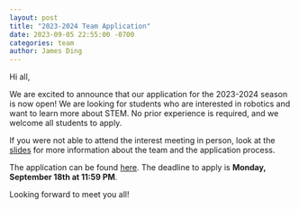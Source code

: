 ```yaml
---
layout: post
title: "2023-2024 Team Application"
date: 2023-09-05 22:55:00 -0700
categories: team
author: James Ding
---
```


Hi all, 

We are excited to announce that our application for the 2023-2024 season is now open! We are looking for students who are interested in robotics and want to learn more about STEM. No prior experience is required, and we welcome all students to apply.

If you were not able to attend the interest meeting in person, look at the [slides](https://go.rambots.org/2023-interest-meeting-slides) for more information about the team and the application process.

The application can be found [here](https://go.rambots.org/application). The deadline to apply is **Monday, September 18th at 11:59 PM**.

Looking forward to meet you all!